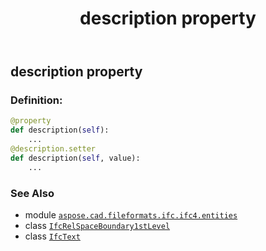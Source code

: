 ﻿---
title: description property
second_title: Aspose.CAD for Python via .NET API References
description: 
type: docs
weight: 50
url: /python-net/aspose.cad.fileformats.ifc.ifc4.entities/ifcrelspaceboundary1stlevel/description/
is_root: false
---

## description property

### Definition:
```python
@property
def description(self):
    ...
@description.setter
def description(self, value):
    ...
```

### See Also
* module [`aspose.cad.fileformats.ifc.ifc4.entities`](../../)
* class [`IfcRelSpaceBoundary1stLevel`](/cad/python-net/aspose.cad.fileformats.ifc.ifc4.entities/ifcrelspaceboundary1stlevel)
* class [`IfcText`](/cad/python-net/aspose.cad.fileformats.ifc.ifc4.types/ifctext)
